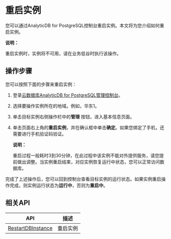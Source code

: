 # 重启实例

您可以通过AnalyticDB for PostgreSQL控制台重启实例。本文将为您介绍如何重启实例。

**说明：**

重启实例时，实例将不可用，请在业务低谷时执行该操作。

## 操作步骤

您可以按照下面的步骤来重启实例：

1.  登录[云数据库AnalyticDB for PostgreSQL管理控制台](https://gpdb.console.aliyun.com)。
2.  选择要操作实例所在的地域。例如，华东1。

3.  单击目标实例右侧操作栏中的**管理** 按钮，进入基本信息页面。

4.  单击页面右上角的**重启实例**，并在确认框中单击**确定**。如果您绑定了手机，还需要进行手机验证码验证。

    **说明：**

    重启过程一般耗时3到30分钟，在此过程中该实例不能对外提供服务，请您提前做出调整。当实例重启结束，对应实例恢复运行中状态，您可以正常访问数据库。


完成了上述操作后，您可以回到控制台查看目标实例的运行状态。如果实例重启操作完成，则实例运行状态为**运行中**，否则为**重启中**。

## 相关API

|API|描述|
|---|--|
|[RestartDBInstance](/intl.zh-CN/API参考/实例管理/RestartDBInstance.md)|重启实例|

